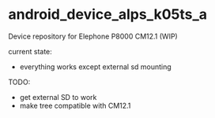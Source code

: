 # android_device_alps_k05ts_a
Device repository for Elephone P8000 CM12.1 (WIP)

current state:
 * everything works except external sd mounting

TODO:
 * get external SD to work
 * make tree compatible with CM12.1
